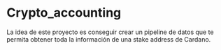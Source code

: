# Crypto_accounting
La idea de este proyecto es conseguir crear un pipeline de datos que te permita obtener toda la información de una stake address de Cardano. 
